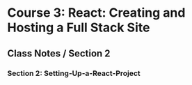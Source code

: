 # Course 3: React: Creating and Hosting a Full Stack Site
## Class Notes / Section 2

### Section 2: Setting-Up-a-React-Project
